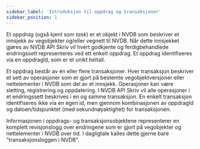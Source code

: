 ```yaml
---
sidebar_label: 'Introduksjon til oppdrag og transaksjoner'
sidebar_position: 1
---
```


Et _oppdrag_ (også kjent som _task_) er et objekt i NVDB som beskriver et innsjekk av vegobjekter og/eller vegnett til NVDB. Når dette
innsjekket gjøres av NVDB API Skriv vil hvert godkjente og ferdigbehandlede endringssett representeres ved ett enkelt oppdrag. Et oppdrag identifiseres via en oppdragId, som er et unikt heltall.

Et oppdrag består av én eller flere transaksjoner. Hver transaksjon beskriver et sett av operasjoner som er gjort på bestemte vegobjektversjoner eller nettelementer i NVDB som del av et innsjekk.
Operasjoner kan være sletting, registrering og oppdatering. I NVDB API Skriv vil alle operasjoner i et endringssett beskrives i en og samme transaksjon.
En enkelt transaksjon identifiseres ikke via en egen id, men gjennom kombinasjonen av oppdragId og datoen/tidspunktet (med sekundnøyaktighet) for transaksjonen.

Informasjonen i oppdrags- og transaksjonsobjektene representerer en komplett revisjonslogg over endringene som er gjort på vegobjekter og nettelementer i NVDB over tid. I dagligtale kalles dette gjerne
bare "transaksjonsloggen i NVDB".